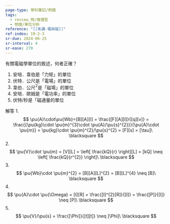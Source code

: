```yaml
---
page-type: 學科筆記/例題
tags:
  - review_物/推理型
  - 物理/單位分析
reference: "[[朱講-電與磁]]"
ref-index: 19-2-3
sr-due: 2024-06-25
sr-interval: 4
sr-ease: 270
---
```

有關電磁學單位的敘述，何者正確？
1. 安培．韋伯是「力矩」的單位
2. 伏特．公尺是「電場」的單位
3. 韋伯．公尺$^{2}$是「磁場」的單位
4. 安培．歐姆是「電功率」的單位
5. 伏特/秒是「磁通量的單位

解答
1.
$$
\pu{A}\cdot\pu{Wb}=[B][A][I] = \frac{[F][A][I]}{[q][v]} = \frac{{\pu{kg}\cdot \pu{m}^{3}\cdot \pu{A}/\pu{s}^{2}}}{\pu{A}\cdot \pu{m}} = \pu{kg}\cdot \pu{m}^{2}/\pu{s}^{2} = [F][s] = [\tau]\ \blacksquare
$$
2.
$$
\pu{V}\cdot \pu{m} = [V][L] = \left[ \frac{kQ}{r} \right][L] = [kQ] \neq \left[ \frac{kQ}{r^{2}} \right]\ \blacksquare
$$
3.
$$
\pu{Wb}\cdot \pu{m}^{2} = [B][A][L]^{2} = [B][L]^{4} \neq [B]\ \blacksquare
$$
4.
$$
\pu{A}\cdot \pu{\Omega} = [I][R] = \frac{[I]^{2}[R]}{[I]} = \frac{[P]}{[I]} \neq [P]\ \blacksquare
$$
5.
$$
\pu{V}/\pu{s} = \frac{[\Phi]}{[t][t]} \neq [\Phi]\ \blacksquare
$$